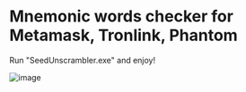 # Mnemonic words checker for Metamask, Tronlink, Phantom

Run "SeedUnscrambler.exe" and enjoy!

![image](https://user-images.githubusercontent.com/107212336/189399605-59fea956-e76c-44d0-8c63-12daac72ed06.png)
